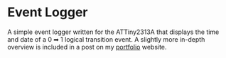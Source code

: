 # Event Logger

A simple event logger written for the ATTiny2313A that displays the time and date of a 0 ➡ 1 logical transition event. A slightly more in-depth overview is included in a post on my [portfolio](https://www.nazzalnaseer.me/uart-communicating-with-the-terminal/) website. 
